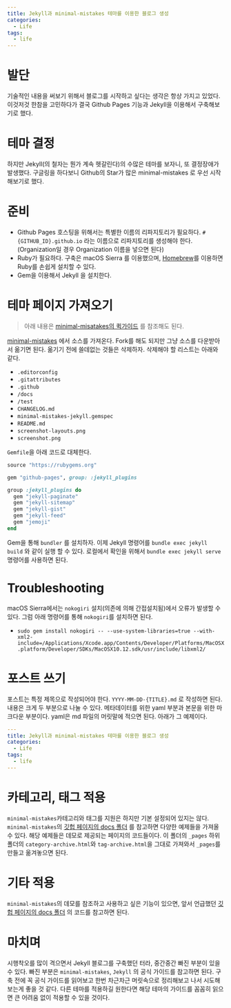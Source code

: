 ```yaml
---
title: Jekyll과 minimal-mistakes 테마를 이용한 블로그 생성
categories:
  - Life
tags:
  - life
---
```


# 발단
기술적인 내용을 써보기 위해서 블로그를 시작하고 싶다는 생각은 항상 가지고 있었다. 이것저것 한참을 고민하다가 결국 Github Pages 기능과 Jekyll을 이용해서 구축해보기로 했다.

# 테마 결정
하지만 Jekyll(의 철자는 뭔가 계속 헷갈린다)의 수많은 테마를 보자니, 또 결정장애가 발생했다. 구글링을 하다보니 Github의 Star가 많은 minimal-mistakes 로 우선 시작해보기로 했다.

# 준비
- Github Pages 호스팅을 위해서는 특별한 이름의 리파지토리가 필요하다. `#{GITHUB_ID}.github.io` 라는 이름으로 리파지토리를 생성해야 한다. (Organization일 경우 Organization 이름을 넣으면 된다)
- Ruby가 필요하다. 구축은 macOS Sierra 를 이용했으며, [Homebrew](https://brew.sh/index_ko.html)를 이용하면 Ruby를 손쉽게 설치할 수 있다. 
- Gem을 이용해서 Jekyll 을 설치한다.

# 테마 페이지 가져오기

> 아래 내용은 [minimal-misatakes의 퀵가이드](https://mmistakes.github.io/minimal-mistakes/docs/quick-start-guide/) 를 참조해도 된다.

[minimal-mistakes](https://github.com/mmistakes/minimal-mistakes) 에서 소스를 가져온다. Fork를 해도 되지만 그냥 소스를 다운받아서 옮기면 된다. 옮기기 전에 쓸데없는 것들은 삭제하자. 삭제해야 할 리스트는 아래와 같다.
- `.editorconfig`
- `.gitattributes`
- `.github`
- `/docs`
- `/test`
- `CHANGELOG.md`
- `minimal-mistakes-jekyll.gemspec`
- `README.md`
- `screenshot-layouts.png`
- `screenshot.png`

`Gemfile`을 아래 코드로 대체한다.
```ruby
source "https://rubygems.org"

gem "github-pages", group: :jekyll_plugins

group :jekyll_plugins do
  gem "jekyll-paginate"
  gem "jekyll-sitemap"
  gem "jekyll-gist"
  gem "jekyll-feed"
  gem "jemoji"
end
```
Gem을 통해 `bundler` 를 설치하자. 이제 Jekyll 명령어를 `bundle exec jekyll build` 와 같이 실행 할 수 있다. 로컬에서 확인을 위해서 `bundle exec jekyll serve` 명령어를 사용하면 된다.

# Troubleshooting
macOS Sierra에서는 `nokogiri` 설치(의존에 의해 간접설치됨)에서 오류가 발생할 수 있다. 그럼 아래 명령어를 통해 `nokogiri`를 설치하면 된다.
- `sudo gem install nokogiri -- --use-system-libraries=true --with-xml2-include=/Applications/Xcode.app/Contents/Developer/Platforms/MacOSX.platform/Developer/SDKs/MacOSX10.12.sdk/usr/include/libxml2/`

# 포스트 쓰기
포스트는 특정 제목으로 작성되어야 한다. `YYYY-MM-DD-{TITLE}.md` 로 작성하면 된다.
내용은 크게 두 부분으로 나눌 수 있다. 메타데이터를 위한 yaml 부분과 본문을 위한 마크다운 부분이다. yaml은 md 파일의 머릿말에 적으면 된다. 아래가 그 예제이다.
```yaml
---
title: Jekyll과 minimal-mistakes 테마를 이용한 블로그 생성
categories:
  - Life
tags:
  - life
---
```

# 카테고리, 태그 적용
`minimal-mistakes`카테고리와 태그를 지원은 하지만 기본 설정되어 있지는 않다. `minimal-mistakes`의 [깃헙 페이지의 docs 폴더](https://github.com/mmistakes/minimal-mistakes/tree/master/docs) 를 참고하면 다양한 예제들을 가져올 수 있다. 해당 예제들은 데모로 제공되는 페이지의 코드들이다. 이 폴더의 `_pages` 하위 폴더의 `category-archive.html`와 `tag-archive.html`을 그대로 가져와서 `_pages`를 만들고 옮겨놓으면 된다.

# 기타 적용
`minimal-mistakes`의 데모를 참조하고 사용하고 싶은 기능이 있으면, 앞서 언급했던 [깃헙 페이지의 docs 폴더](https://github.com/mmistakes/minimal-mistakes/tree/master/docs) 의 코드를 참고하면 된다.

# 마치며
시행착오를 많이 격으면서 Jekyll 블로그를 구축했던 터라, 중간중간 빠진 부분이 있을 수 있다. 빠진 부분은 `minimal-mistakes`, `Jekyll` 의 공식 가이드를 참고하면 된다. 구축 전에 꼭 공식 가이드를 읽어보고 한번 차근차근 머릿속으로 정리해보고 나서 시도해보는게 좋을 것 같다. 다른 테마를 적용하길 원한다면 해당 테마의 가이드를 꼼꼼히 읽으면 큰 어려움 없이 적용할 수 있을 것이다.